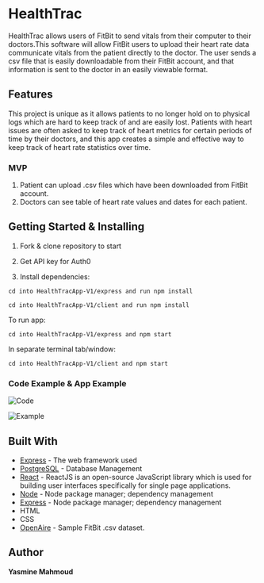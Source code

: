 # HealthTrac
HealthTrac allows users of FitBit to send vitals from their computer to their doctors.This software will allow FitBit users to upload their heart rate data communicate vitals from the patient directly to the doctor. The user sends a csv file that is easily downloadable from their FitBit account, and that information is sent to the doctor in an easily viewable format.

## Features
This project is unique as it allows patients to no longer hold on to physical logs which are hard to keep track of and are easily lost. Patients with heart issues are often asked to keep track of heart metrics for certain periods of time by their doctors, and this app creates a simple and effective way to keep track of heart rate statistics over time.

### MVP
1. Patient can upload .csv files which have been downloaded from FitBit account.
2. Doctors can see table of heart rate values and dates for each patient.

## Getting Started & Installing

1. Fork & clone repository to start

2. Get API key for Auth0

3. Install dependencies:
```
cd into HealthTracApp-V1/express and run npm install
```
```
cd into HealthTracApp-V1/client and run npm install
```
To run app:
```
cd into HealthTracApp-V1/express and npm start
```
In separate terminal tab/window:
```
cd into HealthTracApp-V1/client and npm start
```

### Code Example & App Example

![Code](https://media.giphy.com/media/jthgAGxdOmFXVNga3d/giphy.gif)

![Example](https://media.giphy.com/media/LRsDwueVKwqdmNBVEv/giphy.gif)

## Built With

* [Express](http://expressjs.com/) - The web framework used
* [PostgreSQL](https://www.postgresql.org/) - Database Management
* [React](https://reactjs.org/) - ReactJS is an open-source JavaScript library which is used for building user interfaces specifically for single page applications.
* [Node](https://www.npmjs.com/) - Node package manager; dependency management
* [Express](https://www.npmjs.com/) - Node package manager; dependency management
* HTML
* CSS
* [OpenAire](https://zenodo.org/record/53894#.Xd1s_pNKhdg) - Sample FitBit .csv dataset.

## Author

 **Yasmine Mahmoud** 